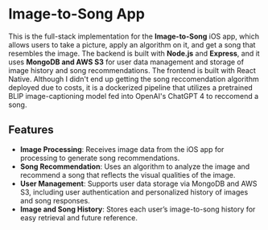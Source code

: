 # Image-to-Song App

This is the full-stack implementation for the **Image-to-Song** iOS app, which allows users to take a picture, apply an algorithm on it, and get a song that resembles the image. The backend is built with **Node.js** and **Express**, and it uses **MongoDB and AWS S3** for user data management and storage of image history and song recommendations. The frontend is built with React Native.
Although I didn't end up getting the song reccomendation algorithm deployed due to costs, it is a dockerized pipeline that utilizes a pretrained BLIP image-captioning model fed into OpenAI's ChatGPT 4 to reccomend a song.
## Features

- **Image Processing**: Receives image data from the iOS app for processing to generate song recommendations.
- **Song Recommendation**: Uses an algorithm to analyze the image and recommend a song that reflects the visual qualities of the image.
- **User Management**: Supports user data storage via MongoDB and AWS S3, including user authentication and personalized history of images and song responses.
- **Image and Song History**: Stores each user’s image-to-song history for easy retrieval and future reference.
